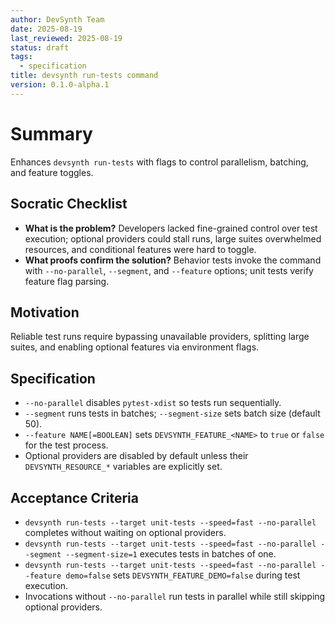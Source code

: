 ```yaml
---
author: DevSynth Team
date: 2025-08-19
last_reviewed: 2025-08-19
status: draft
tags:
  - specification
title: devsynth run-tests command
version: 0.1.0-alpha.1
---
```


# Summary
Enhances `devsynth run-tests` with flags to control parallelism, batching, and feature toggles.

## Socratic Checklist
- **What is the problem?** Developers lacked fine-grained control over test execution; optional providers could stall runs, large suites overwhelmed resources, and conditional features were hard to toggle.
- **What proofs confirm the solution?** Behavior tests invoke the command with `--no-parallel`, `--segment`, and `--feature` options; unit tests verify feature flag parsing.

## Motivation
Reliable test runs require bypassing unavailable providers, splitting large suites, and enabling optional features via environment flags.

## Specification
- `--no-parallel` disables `pytest-xdist` so tests run sequentially.
- `--segment` runs tests in batches; `--segment-size` sets batch size (default 50).
- `--feature NAME[=BOOLEAN]` sets `DEVSYNTH_FEATURE_<NAME>` to `true` or `false` for the test process.
- Optional providers are disabled by default unless their `DEVSYNTH_RESOURCE_*` variables are explicitly set.

## Acceptance Criteria
- `devsynth run-tests --target unit-tests --speed=fast --no-parallel` completes without waiting on optional providers.
- `devsynth run-tests --target unit-tests --speed=fast --no-parallel --segment --segment-size=1` executes tests in batches of one.
- `devsynth run-tests --target unit-tests --speed=fast --no-parallel --feature demo=false` sets `DEVSYNTH_FEATURE_DEMO=false` during test execution.
- Invocations without `--no-parallel` run tests in parallel while still skipping optional providers.
